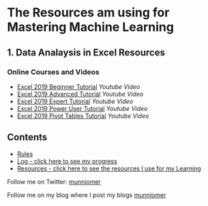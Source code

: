 
# The Resources am using for Mastering Machine Learning

## 1. Data Analaysis in Excel Resources

### Online Courses and Videos
* [Excel 2019 Beginner Tutorial](https://www.youtube.com/watch?v=6JnEYGxxd8w&list=PLoyECfvEFOjbdwpIOtm_8PFzB_CPAD2_H&index=1)
*Youtube Video*
* [Excel 2019 Advanced Tutorial](https://www.youtube.com/watch?v=bezV5U0dlbo)
*Youtube Video*
* [Excel 2019 Expert Tutorial](https://www.youtube.com/watch?v=sm9rSD8IXgM)
*Youtube Video*
* [Excel 2019 Power User Tutorial](https://www.youtube.com/watch?v=wUO6PhnzcBQ&list=PLoyECfvEFOjbdwpIOtm_8PFzB_CPAD2_H&index=54)
*Youtube Video*
* [Excel 2019 Pivot Tables Tutorial](https://www.youtube.com/watch?v=Q1UzraY0yXg&list=PLoyECfvEFOjbdwpIOtm_8PFzB_CPAD2_H&index=51)
*Youtube Video*

## Contents

* [Rules](rules.md)
* [Log - click here to see my progress](log.md)
* [Resources - click here to see the resources I use for my Learning](resources.md)


Follow me on Twitter: [munniomer](https://twitter.com/munniomer)

Follow me on my blog where I post my blogs [munniomer](https://medium.com/@munniomer/)


